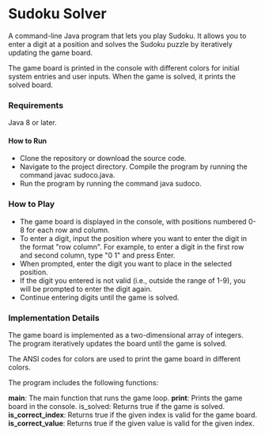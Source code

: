 # Sudoku Solver
A command-line Java program that lets you play Sudoku. It allows you to enter a digit at a position and solves the Sudoku puzzle by iteratively updating the game board.

The game board is printed in the console with different colors for initial system entries and user inputs. When the game is solved, it prints the solved board.

### Requirements
Java 8 or later.
#### How to Run
- Clone the repository or download the source code.
- Navigate to the project directory.
Compile the program by running the command javac sudoco.java.
- Run the program by running the command java sudoco.  

### How to Play
- The game board is displayed in the console, with positions numbered 0-8 for each row and column.
- To enter a digit, input the position where you want to enter the digit in the format "row column". For example, to enter a digit in the first row and second column, type "0 1" and press Enter.
- When prompted, enter the digit you want to place in the selected position.
- If the digit you entered is not valid (i.e., outside the range of 1-9), you will be prompted to enter the digit again.
- Continue entering digits until the game is solved.

### Implementation Details
The game board is implemented as a two-dimensional array of integers. The program iteratively updates the board until the game is solved.

The ANSI codes for colors are used to print the game board in different colors.

The program includes the following functions:

__main__: The main function that runs the game loop.
__print__: Prints the game board in the console.
is_solved: Returns true if the game is solved.
__is_correct_index__: Returns true if the given index is valid for the game board.
__is_correct_value__: Returns true if the given value is valid for the given index.
